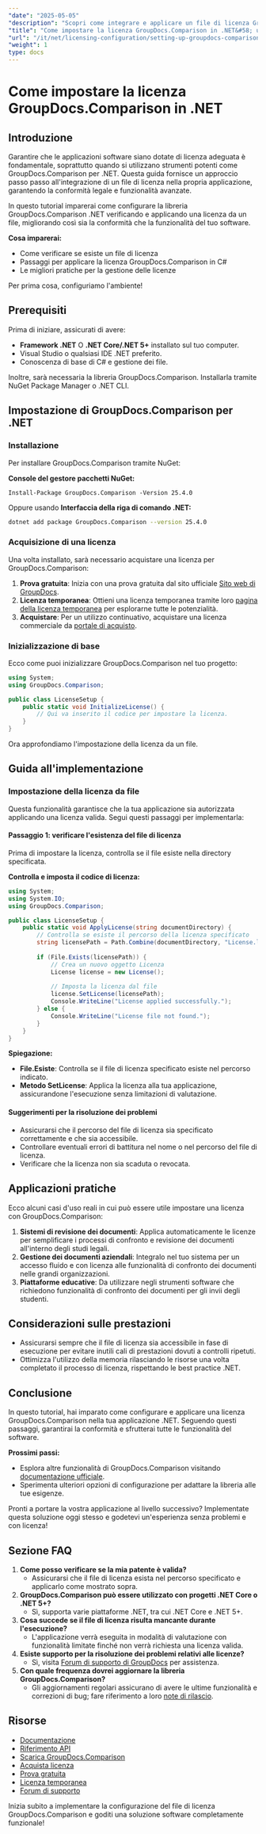 ```yaml
---
"date": "2025-05-05"
"description": "Scopri come integrare e applicare un file di licenza GroupDocs.Comparison nelle tue applicazioni .NET per garantire la perfetta conformità e funzionalità del software."
"title": "Come impostare la licenza GroupDocs.Comparison in .NET&#58; una guida passo passo"
"url": "/it/net/licensing-configuration/setting-up-groupdocs-comparison-license-net/"
"weight": 1
type: docs
---
```

# Come impostare la licenza GroupDocs.Comparison in .NET

## Introduzione

Garantire che le applicazioni software siano dotate di licenza adeguata è fondamentale, soprattutto quando si utilizzano strumenti potenti come GroupDocs.Comparison per .NET. Questa guida fornisce un approccio passo passo all'integrazione di un file di licenza nella propria applicazione, garantendo la conformità legale e funzionalità avanzate.

In questo tutorial imparerai come configurare la libreria GroupDocs.Comparison .NET verificando e applicando una licenza da un file, migliorando così sia la conformità che la funzionalità del tuo software.

**Cosa imparerai:**
- Come verificare se esiste un file di licenza
- Passaggi per applicare la licenza GroupDocs.Comparison in C#
- Le migliori pratiche per la gestione delle licenze

Per prima cosa, configuriamo l'ambiente!

## Prerequisiti

Prima di iniziare, assicurati di avere:
- **Framework .NET** O **.NET Core/.NET 5+** installato sul tuo computer.
- Visual Studio o qualsiasi IDE .NET preferito.
- Conoscenza di base di C# e gestione dei file.

Inoltre, sarà necessaria la libreria GroupDocs.Comparison. Installarla tramite NuGet Package Manager o .NET CLI.

## Impostazione di GroupDocs.Comparison per .NET

### Installazione

Per installare GroupDocs.Comparison tramite NuGet:

**Console del gestore pacchetti NuGet:**
```shell
Install-Package GroupDocs.Comparison -Version 25.4.0
```
Oppure usando **Interfaccia della riga di comando .NET:**
```bash
dotnet add package GroupDocs.Comparison --version 25.4.0
```

### Acquisizione di una licenza

Una volta installato, sarà necessario acquistare una licenza per GroupDocs.Comparison:
1. **Prova gratuita**: Inizia con una prova gratuita dal sito ufficiale [Sito web di GroupDocs](https://releases.groupdocs.com/comparison/net/).
2. **Licenza temporanea**: Ottieni una licenza temporanea tramite loro [pagina della licenza temporanea](https://purchase.groupdocs.com/temporary-license/) per esplorarne tutte le potenzialità.
3. **Acquistare**: Per un utilizzo continuativo, acquistare una licenza commerciale da [portale di acquisto](https://purchase.groupdocs.com/buy).

### Inizializzazione di base

Ecco come puoi inizializzare GroupDocs.Comparison nel tuo progetto:

```csharp
using System;
using GroupDocs.Comparison;

public class LicenseSetup {
    public static void InitializeLicense() {
        // Qui va inserito il codice per impostare la licenza.
    }
}
```

Ora approfondiamo l'impostazione della licenza da un file.

## Guida all'implementazione

### Impostazione della licenza da file

Questa funzionalità garantisce che la tua applicazione sia autorizzata applicando una licenza valida. Segui questi passaggi per implementarla:

#### Passaggio 1: verificare l'esistenza del file di licenza

Prima di impostare la licenza, controlla se il file esiste nella directory specificata.

**Controlla e imposta il codice di licenza:**
```csharp
using System;
using System.IO;
using GroupDocs.Comparison;

public class LicenseSetup {
    public static void ApplyLicense(string documentDirectory) {
        // Controlla se esiste il percorso della licenza specificato
        string licensePath = Path.Combine(documentDirectory, "License.lic");
        
        if (File.Exists(licensePath)) {
            // Crea un nuovo oggetto Licenza
            License license = new License();
            
            // Imposta la licenza dal file
            license.SetLicense(licensePath);
            Console.WriteLine("License applied successfully.");
        } else {
            Console.WriteLine("License file not found.");
        }
    }
}
```

**Spiegazione:**
- **File.Esiste**: Controlla se il file di licenza specificato esiste nel percorso indicato.
- **Metodo SetLicense**: Applica la licenza alla tua applicazione, assicurandone l'esecuzione senza limitazioni di valutazione.

#### Suggerimenti per la risoluzione dei problemi

- Assicurarsi che il percorso del file di licenza sia specificato correttamente e che sia accessibile.
- Controllare eventuali errori di battitura nel nome o nel percorso del file di licenza.
- Verificare che la licenza non sia scaduta o revocata.

## Applicazioni pratiche

Ecco alcuni casi d'uso reali in cui può essere utile impostare una licenza con GroupDocs.Comparison:
1. **Sistemi di revisione dei documenti**: Applica automaticamente le licenze per semplificare i processi di confronto e revisione dei documenti all'interno degli studi legali.
2. **Gestione dei documenti aziendali**: Integralo nel tuo sistema per un accesso fluido e con licenza alle funzionalità di confronto dei documenti nelle grandi organizzazioni.
3. **Piattaforme educative**: Da utilizzare negli strumenti software che richiedono funzionalità di confronto dei documenti per gli invii degli studenti.

## Considerazioni sulle prestazioni

- Assicurarsi sempre che il file di licenza sia accessibile in fase di esecuzione per evitare inutili cali di prestazioni dovuti a controlli ripetuti.
- Ottimizza l'utilizzo della memoria rilasciando le risorse una volta completato il processo di licenza, rispettando le best practice .NET.

## Conclusione

In questo tutorial, hai imparato come configurare e applicare una licenza GroupDocs.Comparison nella tua applicazione .NET. Seguendo questi passaggi, garantirai la conformità e sfrutterai tutte le funzionalità del software. 

**Prossimi passi:**
- Esplora altre funzionalità di GroupDocs.Comparison visitando [documentazione ufficiale](https://docs.groupdocs.com/comparison/net/).
- Sperimenta ulteriori opzioni di configurazione per adattare la libreria alle tue esigenze.

Pronti a portare la vostra applicazione al livello successivo? Implementate questa soluzione oggi stesso e godetevi un'esperienza senza problemi e con licenza!

## Sezione FAQ

1. **Come posso verificare se la mia patente è valida?**
   - Assicurarsi che il file di licenza esista nel percorso specificato e applicarlo come mostrato sopra.
2. **GroupDocs.Comparison può essere utilizzato con progetti .NET Core o .NET 5+?**
   - Sì, supporta varie piattaforme .NET, tra cui .NET Core e .NET 5+.
3. **Cosa succede se il file di licenza risulta mancante durante l'esecuzione?**
   - L'applicazione verrà eseguita in modalità di valutazione con funzionalità limitate finché non verrà richiesta una licenza valida.
4. **Esiste supporto per la risoluzione dei problemi relativi alle licenze?**
   - Sì, visita [Forum di supporto di GroupDocs](https://forum.groupdocs.com/c/comparison/) per assistenza.
5. **Con quale frequenza dovrei aggiornare la libreria GroupDocs.Comparison?**
   - Gli aggiornamenti regolari assicurano di avere le ultime funzionalità e correzioni di bug; fare riferimento a loro [note di rilascio](https://releases.groupdocs.com/comparison/net/).

## Risorse
- [Documentazione](https://docs.groupdocs.com/comparison/net/)
- [Riferimento API](https://reference.groupdocs.com/comparison/net/)
- [Scarica GroupDocs.Comparison](https://releases.groupdocs.com/comparison/net/)
- [Acquista licenza](https://purchase.groupdocs.com/buy)
- [Prova gratuita](https://releases.groupdocs.com/comparison/net/)
- [Licenza temporanea](https://purchase.groupdocs.com/temporary-license/)
- [Forum di supporto](https://forum.groupdocs.com/c/comparison/)

Inizia subito a implementare la configurazione del file di licenza GroupDocs.Comparison e goditi una soluzione software completamente funzionale!